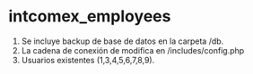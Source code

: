 # intcomex_employees

1. Se incluye backup de base de datos en la carpeta /db.  
2. La cadena de conexión de modifica en /includes/config.php  
3. Usuarios existentes (1,3,4,5,6,7,8,9).
